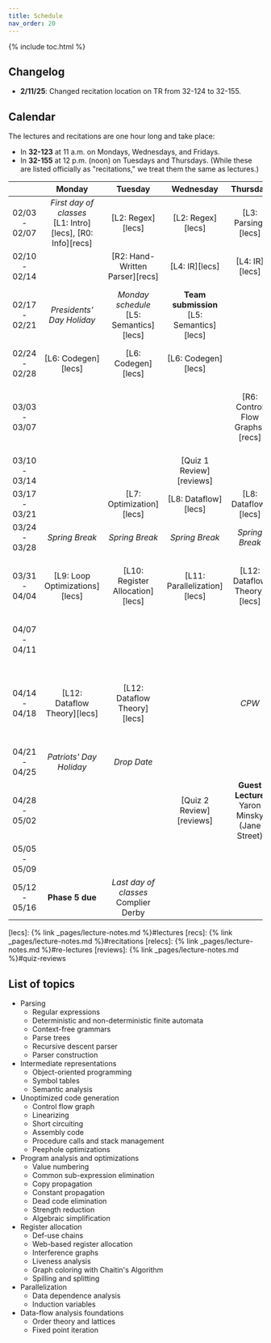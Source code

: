 ```yaml
---
title: Schedule
nav_order: 20
---
```


{% include toc.html %}

## Changelog

- **2/11/25**: Changed recitation location on TR from 32-124 to 32-155.

## Calendar

The lectures and recitations are one hour long and take place:
- In **32-123** at 11 a.m. on Mondays, Wednesdays, and Fridays.
- In **32-155** at 12 p.m. (noon) on Tuesdays and Thursdays. (While these are listed officially as "recitations," we treat them the same as lectures.)

[bldg]: http://whereis.mit.edu/map-jpg?mapterms=32

|     | Monday | Tuesday | Wednesday | Thursday | Friday |
| :-: | :----: | :-----: | :-------: | :------: | :----: |
| 02/03 - 02/07 | _First day of classes_ <br/> [L1: Intro][lecs], [R0: Info][recs] | [L2: Regex][lecs] | [L2: Regex][lecs] | [L3: Parsing][lecs] | Phase 1 released <br/> [R1: Phase 1][recs] |
| 02/10 - 02/14 |  | [R2: Hand-Written Parser][recs] | [L4: IR][lecs] | [L4: IR][lecs] | [R3: Parser Generators][recs] |
| 02/17 - 02/21 | _Presidents' Day Holiday_ | _Monday schedule_<br />[L5: Semantics][lecs] | **Team submission**<br />[L5: Semantics][lecs] | | **Phase 1 due** <br/> Phase 2 released <br/> [R4: Phase 2][recs] |
| 02/24 - 02/28 | [L6: Codegen][lecs] | [L6: Codegen][lecs] | [L6: Codegen][lecs] |  | [R5: SSA][recs] |
| 03/03 - 03/07 |  |  |  | [R6: Control Flow Graphs][recs] | _Add date_ <br/> **Phase 2 due** <br/> Phase 3 released <br/> [R7: Phase 3][recs] |
| 03/10 - 03/14 | | | [Quiz 1 Review][reviews] | | **Quiz 1** |
| 03/17 - 03/21 |                                                              | [L7: Optimization][lecs] | [L8: Dataflow][lecs] | [L8: Dataflow][lecs] | |
| 03/24 - 03/28 | _Spring Break_ | _Spring Break_ | _Spring Break_ | _Spring Break_ | _Spring Break_ |
| 03/31 - 04/04 | [L9: Loop Optimizations][lecs] | [L10: Register Allocation][lecs] | [L11: Parallelization][lecs] | [L12: Dataflow Theory][lecs] | **Phase 3 due** <br/> Phase 4 released <br/> [R9: Phase 4][recs] |
| 04/07 - 04/11 |                                                              |                                            |                          |                     |                       [R10: Register Allocation][recs]                       |
| 04/14 - 04/18 | [L12: Dataflow Theory][lecs] | [L12: Dataflow Theory][lecs] |  | *CPW* | **Phase 4 due** <br/> Phase 5 released <br />*CPW*<br/> [R11: Phase 5][recs] |
| 04/21 - 04/25 | _Patriots' Day Holiday_ | _Drop Date_ |  | | |
| 04/28 - 05/02 | | | [Quiz 2 Review][reviews] | **Guest Lecture** <br/> Yaron Minsky <br/> (Jane Street) | **Quiz 2** |
| 05/05 - 05/09 | | | | | |
| 05/12 - 05/16 | **Phase 5 due** | _Last day of classes_ <br/> Complier Derby | | | |

[lecs]: {% link _pages/lecture-notes.md %}#lectures
[recs]: {% link _pages/lecture-notes.md %}#recitations
[relecs]: {% link _pages/lecture-notes.md %}#re-lectures
[reviews]: {% link _pages/lecture-notes.md %}#quiz-reviews

## List of topics

- Parsing
  - Regular expressions
  - Deterministic and non-deterministic finite automata
  - Context-free grammars
  - Parse trees
  - Recursive descent parser
  - Parser construction
- Intermediate representations
  - Object-oriented programming
  - Symbol tables
  - Semantic analysis
- Unoptimized code generation
  - Control flow graph
  - Linearizing
  - Short circuiting
  - Assembly code
  - Procedure calls and stack management
  - Peephole optimizations
- Program analysis and optimizations
  - Value numbering
  - Common sub-expression elimination
  - Copy propagation
  - Constant propagation
  - Dead code elimination
  - Strength reduction
  - Algebraic simplification
- Register allocation
  - Def-use chains
  - Web-based register allocation
  - Interference graphs
  - Liveness analysis
  - Graph coloring with Chaitin's Algorithm
  - Spilling and splitting
- Parallelization
  - Data dependence analysis
  - Induction variables
- Data-flow analysis foundations
  - Order theory and lattices
  - Fixed point iteration
